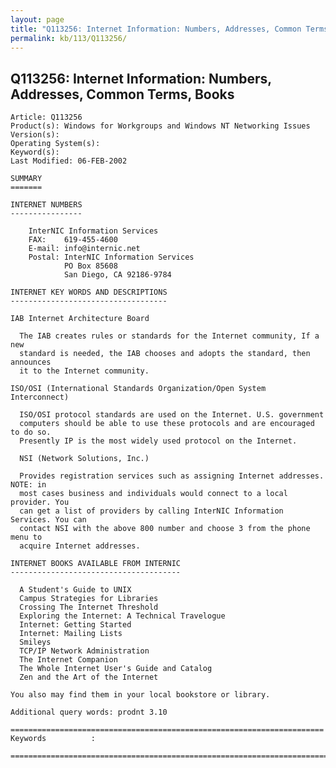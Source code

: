 ```yaml
---
layout: page
title: "Q113256: Internet Information: Numbers, Addresses, Common Terms, Books"
permalink: kb/113/Q113256/
---
```


## Q113256: Internet Information: Numbers, Addresses, Common Terms, Books

	Article: Q113256
	Product(s): Windows for Workgroups and Windows NT Networking Issues
	Version(s): 
	Operating System(s): 
	Keyword(s): 
	Last Modified: 06-FEB-2002
	
	SUMMARY
	=======
	
	INTERNET NUMBERS
	----------------
	
	    InterNIC Information Services
	    FAX:    619-455-4600
	    E-mail: info@internic.net
	    Postal: InterNIC Information Services
	            PO Box 85608
	            San Diego, CA 92186-9784
	
	INTERNET KEY WORDS AND DESCRIPTIONS
	-----------------------------------
	
	IAB Internet Architecture Board
	
	  The IAB creates rules or standards for the Internet community, If a new
	  standard is needed, the IAB chooses and adopts the standard, then announces
	  it to the Internet community.
	
	ISO/OSI (International Standards Organization/Open System Interconnect)
	
	  ISO/OSI protocol standards are used on the Internet. U.S. government
	  computers should be able to use these protocols and are encouraged to do so.
	  Presently IP is the most widely used protocol on the Internet.
	
	  NSI (Network Solutions, Inc.)
	
	  Provides registration services such as assigning Internet addresses. NOTE: in
	  most cases business and individuals would connect to a local provider. You
	  can get a list of providers by calling InterNIC Information Services. You can
	  contact NSI with the above 800 number and choose 3 from the phone menu to
	  acquire Internet addresses.
	
	INTERNET BOOKS AVAILABLE FROM INTERNIC
	--------------------------------------
	
	  A Student's Guide to UNIX
	  Campus Strategies for Libraries
	  Crossing The Internet Threshold
	  Exploring the Internet: A Technical Travelogue
	  Internet: Getting Started
	  Internet: Mailing Lists
	  Smileys
	  TCP/IP Network Administration
	  The Internet Companion
	  The Whole Internet User's Guide and Catalog
	  Zen and the Art of the Internet
	
	You also may find them in your local bookstore or library.
	
	Additional query words: prodnt 3.10
	
	======================================================================
	Keywords          :  
	
	=============================================================================
	
